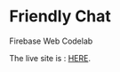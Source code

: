# Friendly Chat 
Firebase Web Codelab

The live site is : [HERE](https://friendlychat-cfc33.web.app).